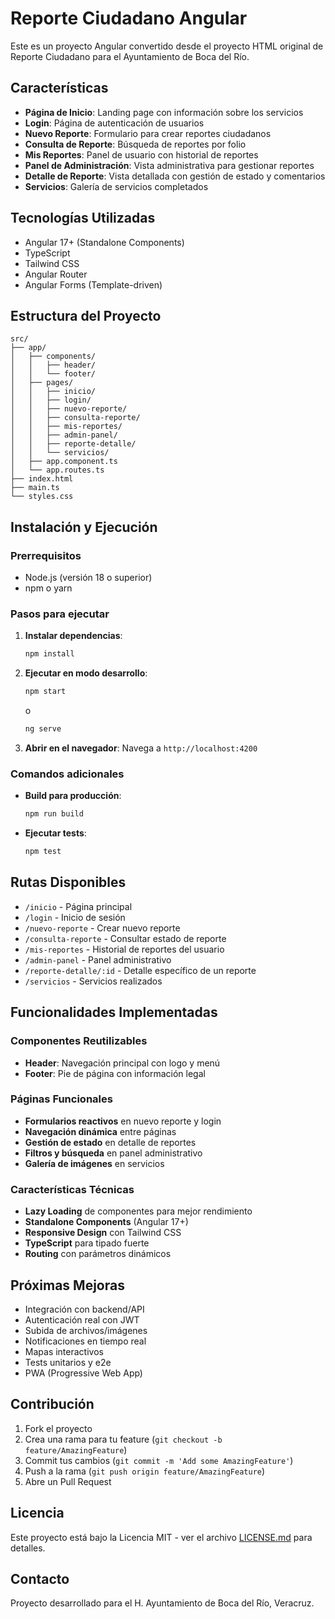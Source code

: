 # Reporte Ciudadano Angular

Este es un proyecto Angular convertido desde el proyecto HTML original de Reporte Ciudadano para el Ayuntamiento de Boca del Río.

## Características

- **Página de Inicio**: Landing page con información sobre los servicios
- **Login**: Página de autenticación de usuarios
- **Nuevo Reporte**: Formulario para crear reportes ciudadanos
- **Consulta de Reporte**: Búsqueda de reportes por folio
- **Mis Reportes**: Panel de usuario con historial de reportes
- **Panel de Administración**: Vista administrativa para gestionar reportes
- **Detalle de Reporte**: Vista detallada con gestión de estado y comentarios
- **Servicios**: Galería de servicios completados

## Tecnologías Utilizadas

- Angular 17+ (Standalone Components)
- TypeScript
- Tailwind CSS
- Angular Router
- Angular Forms (Template-driven)

## Estructura del Proyecto

```
src/
├── app/
│   ├── components/
│   │   ├── header/
│   │   └── footer/
│   ├── pages/
│   │   ├── inicio/
│   │   ├── login/
│   │   ├── nuevo-reporte/
│   │   ├── consulta-reporte/
│   │   ├── mis-reportes/
│   │   ├── admin-panel/
│   │   ├── reporte-detalle/
│   │   └── servicios/
│   ├── app.component.ts
│   └── app.routes.ts
├── index.html
├── main.ts
└── styles.css
```

## Instalación y Ejecución

### Prerrequisitos

- Node.js (versión 18 o superior)
- npm o yarn

### Pasos para ejecutar

1. **Instalar dependencias**:
   ```bash
   npm install
   ```

2. **Ejecutar en modo desarrollo**:
   ```bash
   npm start
   ```
   o
   ```bash
   ng serve
   ```

3. **Abrir en el navegador**:
   Navega a `http://localhost:4200`

### Comandos adicionales

- **Build para producción**:
  ```bash
  npm run build
  ```

- **Ejecutar tests**:
  ```bash
  npm test
  ```

## Rutas Disponibles

- `/inicio` - Página principal
- `/login` - Inicio de sesión
- `/nuevo-reporte` - Crear nuevo reporte
- `/consulta-reporte` - Consultar estado de reporte
- `/mis-reportes` - Historial de reportes del usuario
- `/admin-panel` - Panel administrativo
- `/reporte-detalle/:id` - Detalle específico de un reporte
- `/servicios` - Servicios realizados

## Funcionalidades Implementadas

### Componentes Reutilizables
- **Header**: Navegación principal con logo y menú
- **Footer**: Pie de página con información legal

### Páginas Funcionales
- **Formularios reactivos** en nuevo reporte y login
- **Navegación dinámica** entre páginas
- **Gestión de estado** en detalle de reportes
- **Filtros y búsqueda** en panel administrativo
- **Galería de imágenes** en servicios

### Características Técnicas
- **Lazy Loading** de componentes para mejor rendimiento
- **Standalone Components** (Angular 17+)
- **Responsive Design** con Tailwind CSS
- **TypeScript** para tipado fuerte
- **Routing** con parámetros dinámicos

## Próximas Mejoras

- Integración con backend/API
- Autenticación real con JWT
- Subida de archivos/imágenes
- Notificaciones en tiempo real
- Mapas interactivos
- Tests unitarios y e2e
- PWA (Progressive Web App)

## Contribución

1. Fork el proyecto
2. Crea una rama para tu feature (`git checkout -b feature/AmazingFeature`)
3. Commit tus cambios (`git commit -m 'Add some AmazingFeature'`)
4. Push a la rama (`git push origin feature/AmazingFeature`)
5. Abre un Pull Request

## Licencia

Este proyecto está bajo la Licencia MIT - ver el archivo [LICENSE.md](LICENSE.md) para detalles.

## Contacto

Proyecto desarrollado para el H. Ayuntamiento de Boca del Río, Veracruz.